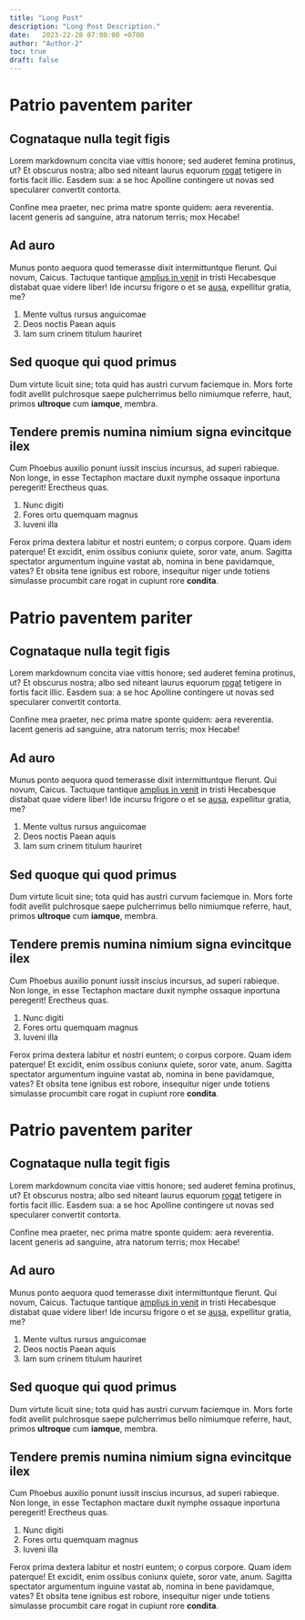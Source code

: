 ```yaml
---
title: "Long Post"
description: "Long Post Description."
date:   2023-22-28 07:00:00 +0700
author: "Author-2"
toc: true
draft: false
---
```

# Patrio paventem pariter

## Cognataque nulla tegit figis

Lorem markdownum concita viae vittis honore; sed auderet femina protinus, ut? Et
obscurus nostra; albo sed niteant laurus equorum [rogat](http://perfundit.org/)
tetigere in fortis facit illic. Easdem sua: a se hoc Apolline contingere ut
novas sed specularer convertit contorta.

Confine mea praeter, nec prima matre sponte quidem: aera reverentia. Iacent
generis ad sanguine, atra natorum terris; mox Hecabe!

## Ad auro

Munus ponto aequora quod temerasse dixit intermittuntque flerunt. Qui novum,
Caicus. Tactuque tantique [amplius in venit](http://tunduntper.com/laeva) in
tristi Hecabesque distabat quae videre liber! Ide incursu frigore o et se
[ausa](http://www.totidem-vestrae.com/ille-ipse), expellitur gratia, me?

1. Mente vultus rursus anguicomae
2. Deos noctis Paean aquis
3. Iam sum crinem titulum hauriret

## Sed quoque qui quod primus

Dum virtute licuit sine; tota quid has austri curvum faciemque in. Mors forte
fodit avellit pulchrosque saepe pulcherrimus bello nimiumque referre, haut,
primos **ultroque** cum **iamque**, membra.

## Tendere premis numina nimium signa evincitque ilex

Cum Phoebus auxilio ponunt iussit inscius incursus, ad superi rabieque. Non
longe, in esse Tectaphon mactare duxit nymphe ossaque inportuna peregerit!
Erectheus quas.

1. Nunc digiti
2. Fores ortu quemquam magnus
3. Iuveni illa

Ferox prima dextera labitur et nostri euntem; o corpus corpore. Quam idem
paterque! Et excidit, enim ossibus coniunx quiete, soror vate, anum. Sagitta
spectator argumentum inguine vastat ab, nomina in bene pavidamque, vates? Et
obsita tene ignibus est robore, insequitur niger unde totiens simulasse
procumbit care rogat in cupiunt rore **condita**.

# Patrio paventem pariter

## Cognataque nulla tegit figis

Lorem markdownum concita viae vittis honore; sed auderet femina protinus, ut? Et
obscurus nostra; albo sed niteant laurus equorum [rogat](http://perfundit.org/)
tetigere in fortis facit illic. Easdem sua: a se hoc Apolline contingere ut
novas sed specularer convertit contorta.

Confine mea praeter, nec prima matre sponte quidem: aera reverentia. Iacent
generis ad sanguine, atra natorum terris; mox Hecabe!

## Ad auro

Munus ponto aequora quod temerasse dixit intermittuntque flerunt. Qui novum,
Caicus. Tactuque tantique [amplius in venit](http://tunduntper.com/laeva) in
tristi Hecabesque distabat quae videre liber! Ide incursu frigore o et se
[ausa](http://www.totidem-vestrae.com/ille-ipse), expellitur gratia, me?

1. Mente vultus rursus anguicomae
2. Deos noctis Paean aquis
3. Iam sum crinem titulum hauriret

## Sed quoque qui quod primus

Dum virtute licuit sine; tota quid has austri curvum faciemque in. Mors forte
fodit avellit pulchrosque saepe pulcherrimus bello nimiumque referre, haut,
primos **ultroque** cum **iamque**, membra.

## Tendere premis numina nimium signa evincitque ilex

Cum Phoebus auxilio ponunt iussit inscius incursus, ad superi rabieque. Non
longe, in esse Tectaphon mactare duxit nymphe ossaque inportuna peregerit!
Erectheus quas.

1. Nunc digiti
2. Fores ortu quemquam magnus
3. Iuveni illa

Ferox prima dextera labitur et nostri euntem; o corpus corpore. Quam idem
paterque! Et excidit, enim ossibus coniunx quiete, soror vate, anum. Sagitta
spectator argumentum inguine vastat ab, nomina in bene pavidamque, vates? Et
obsita tene ignibus est robore, insequitur niger unde totiens simulasse
procumbit care rogat in cupiunt rore **condita**.

# Patrio paventem pariter

## Cognataque nulla tegit figis

Lorem markdownum concita viae vittis honore; sed auderet femina protinus, ut? Et
obscurus nostra; albo sed niteant laurus equorum [rogat](http://perfundit.org/)
tetigere in fortis facit illic. Easdem sua: a se hoc Apolline contingere ut
novas sed specularer convertit contorta.

Confine mea praeter, nec prima matre sponte quidem: aera reverentia. Iacent
generis ad sanguine, atra natorum terris; mox Hecabe!

## Ad auro

Munus ponto aequora quod temerasse dixit intermittuntque flerunt. Qui novum,
Caicus. Tactuque tantique [amplius in venit](http://tunduntper.com/laeva) in
tristi Hecabesque distabat quae videre liber! Ide incursu frigore o et se
[ausa](http://www.totidem-vestrae.com/ille-ipse), expellitur gratia, me?

1. Mente vultus rursus anguicomae
2. Deos noctis Paean aquis
3. Iam sum crinem titulum hauriret

## Sed quoque qui quod primus

Dum virtute licuit sine; tota quid has austri curvum faciemque in. Mors forte
fodit avellit pulchrosque saepe pulcherrimus bello nimiumque referre, haut,
primos **ultroque** cum **iamque**, membra.

## Tendere premis numina nimium signa evincitque ilex

Cum Phoebus auxilio ponunt iussit inscius incursus, ad superi rabieque. Non
longe, in esse Tectaphon mactare duxit nymphe ossaque inportuna peregerit!
Erectheus quas.

1. Nunc digiti
2. Fores ortu quemquam magnus
3. Iuveni illa

Ferox prima dextera labitur et nostri euntem; o corpus corpore. Quam idem
paterque! Et excidit, enim ossibus coniunx quiete, soror vate, anum. Sagitta
spectator argumentum inguine vastat ab, nomina in bene pavidamque, vates? Et
obsita tene ignibus est robore, insequitur niger unde totiens simulasse
procumbit care rogat in cupiunt rore **condita**.
